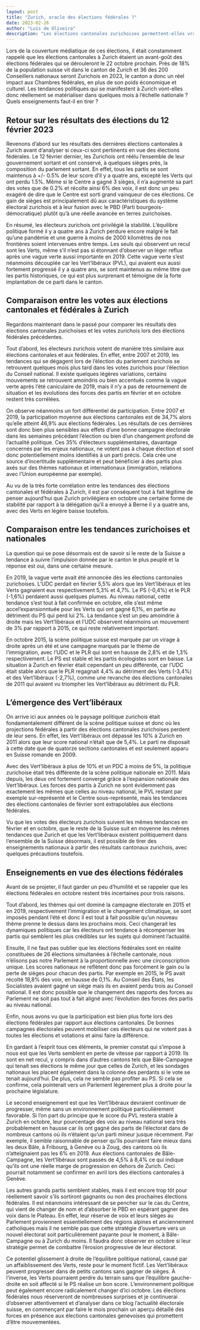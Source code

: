 ```yaml
---
layout: post
title: "Zurich, oracle des élections fédérales ?"
date: 2023-02-26
author: "Luis de Oliveira"
description: "Les élections cantonales zurichoises permettent-elles vraiment de prédire l’issue des élections fédérales ?"
---
```

Lors de la couverture médiatique de ces élections, il était constamment rappelé que les élections cantonales à Zurich étaient un avant-goût des élections fédérales qui se dérouleront le 22 octobre prochain. Près de 18% de la population suisse vit dans le canton de Zurich et 36 des 200 Conseillers nationaux seront Zurichois en 2023, le canton a donc un réel impact aux Chambres fédérales, en plus de son poids économique et culturel. Les tendances politiques qui se manifestent à Zurich vont-elles donc réellement se matérialiser dans quelques mois à l’échelle nationale ? Quels enseignements faut-il en tirer ?

## Retour sur les résultats des élections du 12 février 2023

Revenons d’abord sur les résultats des dernières élections cantonales à Zurich avant d’analyser si ceux-ci sont pertinents en vue des élections fédérales. Le 12 février dernier, les Zurichois ont réélu l’ensemble de leur gouvernement sortant et ont conservé, à quelques sièges près, la composition du parlement sortant. En effet, tous les partis se sont maintenus à +/- 0.5% de leur score d’il y a quatre ans, excepté les Verts qui ont perdu 1.5%. Même si le Centre a gagné 3 sièges, il n’a augmenté sa part des votes que de 0.2% et récolte ainsi 6% des voix, il est donc un peu exagéré de dire que le Centre est sorti grand vainqueur de ces élections. Ce gain de sièges est principalement dû aux caractéristiques du système électoral zurichois et à leur fusion avec le PBD (Parti bourgeois-démocratique) plutôt qu’à une réelle avancée en terres zurichoises. 

En résumé, les électeurs zurichois ont privilégié la stabilité. L’équilibre politique formé il y a quatre ans à Zurich perdure encore malgré le fait qu’une pandémie et une guerre à moins de 2000 kilomètres de nos frontières soient intervenues entre temps. Les seuls qui observent un recul sont les Verts, même s’il n’est pas si étonnant d’observer un léger reflux après une vague verte aussi importante en 2019. Cette vague verte s’est néanmoins découplée car les Vert’libéraux (PVL), qui avaient eux aussi fortement progressé il y a quatre ans, se sont maintenus au même titre que les partis historiques, ce qui est plus surprenant et témoigne de la forte implantation de ce parti dans le canton. 

## Comparaison entre les votes aux élections cantonales et fédérales à Zurich

Regardons maintenant dans le passé pour comparer les résultats des élections cantonales zurichoises et les votes zurichois lors des élections fédérales précédentes. 

Tout d’abord, les électeurs zurichois votent de manière très similaire aux élections cantonales et aux fédérales. En effet, entre 2007 et 2019, les tendances qui se dégagent lors de l’élection du parlement zurichois se retrouvent quelques mois plus tard dans les votes zurichois pour l’élection du Conseil national. Il existe quelques légères variations, certains mouvements se retrouvent amoindris ou bien accentués comme la vague verte après l’été caniculaire de 2019, mais il n’y a pas de retournement de situation et les évolutions des forces des partis en février et en octobre restent très corrélées. 

On observe néanmoins un fort différentiel de participation. Entre 2007 et 2019, la participation moyenne aux élections cantonales est de 34,7% alors qu’elle atteint 46,9% aux élections fédérales. Les résultats de ces dernières sont donc bien plus sensibles aux effets d’une bonne campagne électorale dans les semaines précédant l’élection ou bien d’un changement profond de l’actualité politique. Ces 35% d’électeurs supplémentaires, davantage concernés par les enjeux nationaux, ne votent pas à chaque élection et sont donc potentiellement moins identifiés à un parti précis. Cela crée une source d’incertitude supplémentaire et peut bénéficier à des partis plus axés sur des thèmes nationaux et internationaux (immigration, relations avec l’Union européenne par exemple). 

Au vu de la très forte corrélation entre les tendances des élections cantonales et fédérales à Zurich, il est par conséquent tout à fait légitime de penser aujourd’hui que Zurich privilégiera en octobre une certaine forme de stabilité par rapport à la délégation qu’il a envoyé à Berne il y a quatre ans, avec des Verts en légère baisse toutefois. 

## Comparaison entre les tendances zurichoises et nationales
La question qui se pose désormais est de savoir si le reste de la Suisse a tendance à suivre l’impulsion donnée par le canton le plus peuplé et la réponse est oui, dans une certaine mesure. 

En 2019, la vague verte avait été annoncée dès les élections cantonales zurichoises. L’UDC perdait en février 5,5% alors que les Vert’libéraux et les Verts gagnaient eux respectivement 5,3% et 4,7%. Le PS (-0,4%) et le PLR (-1,6%) perdaient aussi quelques plumes. Au niveau national, cette tendance s’est tout à fait confirmée en octobre, elle s’est même accel’expansionntuée pour les Verts qui ont gagné 6,1%, en partie au détriment du PS qui perd lui 2%. La tendance s’est un peu amoindrie à droite mais les Vert’libéraux et l’UDC observent néanmoins un mouvement de 3% par rapport à 2015, ce qui reste relativement important. 

En octobre 2015, la scène politique suisse est marquée par un virage à droite après un été et une campagne marqués par le thème de l’immigration, avec l’UDC et le PLR qui sont en hausse de 2,8% et de 1,3% respectivement. Le PS est stable et les partis écologistes sont en baisse. La situation à Zurich en février était cependant un peu différente, car l’UDC était stable alors que le PLR regagnait 4,4% au détriment des Verts (-3,4%) et des Vert’libéraux (-2,7%), comme une revanche des élections cantonales de 2011 qui avaient vu triompher les Vert’libéraux au détriment du PLR. 

## L’émergence des Vert’libéraux
On arrive ici aux années où le paysage politique zurichois était fondamentalement différent de la scène politique suisse et donc où les projections fédérales à partir des élections cantonales zurichoises perdent de leur sens. En effet, les Vert’libéraux ont dépassé les 10% à Zurich en 2011 alors que leur score national n’était que de 5,4%. Le parti ne disposait à cette date que de quatorze sections cantonales et est seulement apparu en Suisse romande en 2009.

Avec des Vert’libéraux à plus de 10% et un PDC à moins de 5%, la politique zurichoise était très différente de la scène politique nationale en 2011. Mais depuis, les deux ont fortement convergé grâce à l’expansion nationale des Vert’libéraux. Les forces des partis à Zurich ne sont évidemment pas exactement les mêmes que celles au niveau national, le PVL restant par exemple sur-représenté et le Centre sous-représenté, mais les tendances des élections cantonales de février sont extrapolables aux élections fédérales.

Vu que les votes des électeurs zurichois suivent les mêmes tendances en février et en octobre, que le reste de la Suisse suit en moyenne les mêmes tendances que Zurich et que les Vert’libéraux existent politiquement dans l’ensemble de la Suisse désormais, il est possible de tirer des enseignements nationaux à partir des résultats cantonaux zurichois, avec quelques précautions toutefois.  

## Enseignements en vue des élections fédérales

Avant de se projeter, il faut garder un peu d’humilité et se rappeler que les élections fédérales en octobre restent très incertaines pour trois raisons. 

Tout d’abord, les thèmes qui ont dominé la campagne électorale en 2015 et en 2019, respectivement l’immigration et le changement climatique, se sont imposés pendant l’été et donc il est tout à fait possible qu’un nouveau thème prenne le dessus dans les prochains mois. Ceci changerait les dynamiques politiques car les électeurs ont tendance à récompenser les partis qui semblent les plus crédibles sur les sujets qui dominent l’actualité. 

Ensuite, il ne faut pas oublier que les élections fédérales sont en réalité constituées de 26 élections simultanées à l’échelle cantonale, nous n’élisons pas notre Parlement à la proportionnelle avec une circonscription unique. Les scores nationaux ne reflètent donc pas forcément le gain ou la perte de sièges pour chacun des partis. Par exemple en 2015, le PS avait récolté 18,8% des voix, en hausse de 0,1%. Au Conseil des États, les Socialistes avaient gagné un siège mais ils en avaient perdu trois au Conseil national. Il est donc possible que le changement des rapports des forces au Parlement ne soit pas tout à fait aligné avec l’évolution des forces des partis au niveau national. 

Enfin, nous avons vu que la participation est bien plus forte lors des élections fédérales par rapport aux élections cantonales. De bonnes campagnes électorales peuvent mobiliser ces électeurs qui ne votent pas à toutes les élections et votations et ainsi faire la différence.

En gardant à l’esprit tous ces éléments, le premier constat qui s’impose à nous est que les Verts semblent en perte de vitesse par rapport à 2019. Ils sont en net recul, y compris dans d’autres cantons tels que Bâle-Campagne qui tenait ses élections le même jour que celles de Zurich, et les sondages nationaux les placent également dans la colonne des perdants si le vote se tenait aujourd’hui. De plus, cela ne semble pas profiter au PS. Si cela se confirme, cela pointerait vers un Parlement légèrement plus à droite pour la prochaine législature. 

Le second enseignement est que les Vert’libéraux devraient continuer de progresser, même sans un environnement politique particulièrement favorable. Si l’on part du principe que le score du PVL restera stable à Zurich en octobre, leur pourcentage des voix au niveau national sera très probablement en hausse car ils ont gagné des parts de l’électorat dans de nombreux cantons où ils n’étaient qu’un parti mineur jusque récemment. Par exemple, il semble raisonnable de penser qu’ils pourraient faire mieux dans les deux Bâle, à Fribourg, à Genève ou à Zoug, des cantons où ils n’atteignaient pas les 6% en 2019. Aux élections cantonales de Bâle-Campagne, les Vert’libéraux sont passés de 4,5% à 8,4% ce qui indique qu’ils ont une réelle marge de progression en dehors de Zurich. Ceci pourrait notamment se confirmer en avril lors des élections cantonales à Genève. 

Les autres grands partis semblent stables, mais il est encore trop tôt pour réellement savoir s’ils sortiront gagnants ou non des prochaines élections fédérales. Il est néanmoins intéressant de se pencher sur le cas du Centre, qui vient de changer de nom et d’absorber le PBD en espérant gagner des voix dans le Plateau. En effet, leur réserve de voix et leurs sièges au Parlement proviennent essentiellement des régions alpines et anciennement catholiques mais il ne semble pas que cette stratégie d’ouverture vers un nouvel électorat soit particulièrement payante pour le moment, à Bâle-Campagne ou à Zurich du moins. Il faudra donc observer en octobre si leur stratégie permet de combattre l’érosion progressive de leur électorat.

Ce potentiel glissement à droite de l’équilibre politique national, causé par un affaiblissement des Verts, reste pour le moment fictif. Les Vert’libéraux peuvent progresser dans de petits cantons sans gagner de sièges. À l’inverse, les Verts pourraient perdre du terrain sans que l’équilibre gauche-droite en soit affecté si le PS réalise un bon score. L’environnement politique peut également encore radicalement changer d’ici octobre. Les élections fédérales nous réserveront de nombreuses surprises et je continuerai d’observer attentivement et d’analyser dans ce blog l’actualité électorale suisse, en commençant par faire le mois prochain un aperçu détaillé des forces en présence aux élections cantonales genevoises qui promettent d’être mouvementées.